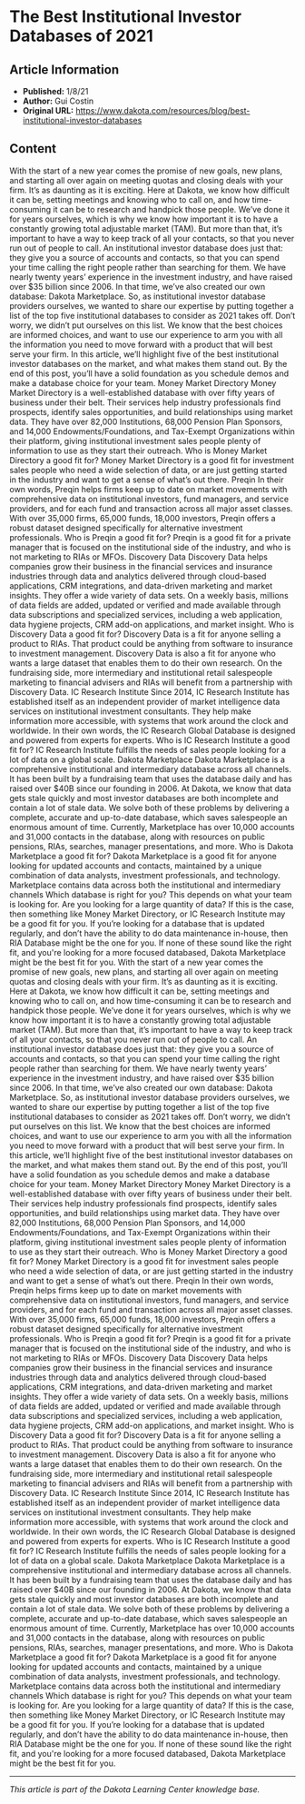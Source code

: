 # The Best Institutional Investor Databases of 2021

## Article Information
- **Published:** 1/8/21
- **Author:** Gui Costin
- **Original URL:** https://www.dakota.com/resources/blog/best-institutional-investor-databases

## Content

With the start of a new year comes the promise of new goals, new plans, and starting all over again on meeting quotas and closing deals with your firm. It’s as daunting as it is exciting. Here at Dakota, we know how difficult it can be, setting meetings and knowing who to call on, and how time-consuming it can be to research and handpick those people. We’ve done it for years ourselves, which is why we know how important it is to have a constantly growing total adjustable market (TAM). But more than that, it’s important to have a way to keep track of all your contacts, so that you never run out of people to call. An institutional investor database does just that: they give you a source of accounts and contacts, so that you can spend your time calling the right people rather than searching for them. We have nearly twenty years’ experience in the investment industry, and have raised over $35 billion since 2006. In that time, we’ve also created our own database: Dakota Marketplace. So, as institutional investor database providers ourselves, we wanted to share our expertise by putting together a list of the top five institutional databases to consider as 2021 takes off. Don’t worry, we didn’t put ourselves on this list. We know that the best choices are informed choices, and want to use our experience to arm you with all the information you need to move forward with a product that will best serve your firm. In this article, we’ll highlight five of the best institutional investor databases on the market, and what makes them stand out. By the end of this post, you’ll have a solid foundation as you schedule demos and make a database choice for your team. Money Market Directory Money Market Directory is a well-established database with over fifty years of business under their belt. Their services help industry professionals find prospects, identify sales opportunities, and build relationships using market data. They have over 82,000 Institutions, 68,000 Pension Plan Sponsors, and 14,000 Endowments/Foundations, and Tax-Exempt Organizations within their platform, giving institutional investment sales people plenty of information to use as they start their outreach. Who is Money Market Directory a good fit for? Money Market Directory is a good fit for investment sales people who need a wide selection of data, or are just getting started in the industry and want to get a sense of what’s out there. Preqin In their own words, Preqin helps firms keep up to date on market movements with comprehensive data on institutional investors, fund managers, and service providers, and for each fund and transaction across all major asset classes. With over 35,000 firms, 65,000 funds, 18,000 investors, Preqin offers a robust dataset designed specifically for alternative investment professionals. Who is Preqin a good fit for? Preqin is a good fit for a private manager that is focused on the institutional side of the industry, and who is not marketing to RIAs or MFOs. Discovery Data Discovery Data helps companies grow their business in the financial services and insurance industries through data and analytics delivered through cloud-based applications, CRM integrations, and data-driven marketing and market insights. They offer a wide variety of data sets. On a weekly basis, millions of data fields are added, updated or verified and made available through data subscriptions and specialized services, including a web application, data hygiene projects, CRM add-on applications, and market insight. Who is Discovery Data a good fit for? Discovery Data is a fit for anyone selling a product to RIAs. That product could be anything from software to insurance to investment management. Discovery Data is also a fit for anyone who wants a large dataset that enables them to do their own research. On the fundraising side, more intermediary and institutional retail salespeople marketing to financial advisers and RIAs will benefit from a partnership with Discovery Data. IC Research Institute Since 2014, IC Research Institute has established itself as an independent provider of market intelligence data services on institutional investment consultants. They help make information more accessible, with systems that work around the clock and worldwide. In their own words, the IC Research Global Database is designed and powered from experts for experts. Who is IC Research Institute a good fit for? IC Research Institute fulfills the needs of sales people looking for a lot of data on a global scale. Dakota Marketplace Dakota Marketplace is a comprehensive institutional and intermediary database across all channels. It has been built by a fundraising team that uses the database daily and has raised over $40B since our founding in 2006. At Dakota, we know that data gets stale quickly and most investor databases are both incomplete and contain a lot of stale data. We solve both of these problems by delivering a complete, accurate and up-to-date database, which saves salespeople an enormous amount of time. Currently, Marketplace has over 10,000 accounts and 31,000 contacts in the database, along with resources on public pensions, RIAs, searches, manager presentations, and more. Who is Dakota Marketplace a good fit for? Dakota Marketplace is a good fit for anyone looking for updated accounts and contacts, maintained by a unique combination of data analysts, investment professionals, and technology. Marketplace contains data across both the institutional and intermediary channels Which database is right for you? This depends on what your team is looking for. Are you looking for a large quantity of data? If this is the case, then something like Money Market Directory, or IC Research Institute may be a good fit for you. If you’re looking for a database that is updated regularly, and don’t have the ability to do data maintenance in-house, then RIA Database might be the one for you. If none of these sound like the right fit, and you're looking for a more focused databased, Dakota Marketplace might be the best fit for you. With the start of a new year comes the promise of new goals, new plans, and starting all over again on meeting quotas and closing deals with your firm. It’s as daunting as it is exciting. Here at Dakota, we know how difficult it can be, setting meetings and knowing who to call on, and how time-consuming it can be to research and handpick those people. We’ve done it for years ourselves, which is why we know how important it is to have a constantly growing total adjustable market (TAM). But more than that, it’s important to have a way to keep track of all your contacts, so that you never run out of people to call. An institutional investor database does just that: they give you a source of accounts and contacts, so that you can spend your time calling the right people rather than searching for them. We have nearly twenty years’ experience in the investment industry, and have raised over $35 billion since 2006. In that time, we’ve also created our own database: Dakota Marketplace. So, as institutional investor database providers ourselves, we wanted to share our expertise by putting together a list of the top five institutional databases to consider as 2021 takes off. Don’t worry, we didn’t put ourselves on this list. We know that the best choices are informed choices, and want to use our experience to arm you with all the information you need to move forward with a product that will best serve your firm. In this article, we’ll highlight five of the best institutional investor databases on the market, and what makes them stand out. By the end of this post, you’ll have a solid foundation as you schedule demos and make a database choice for your team. Money Market Directory Money Market Directory is a well-established database with over fifty years of business under their belt. Their services help industry professionals find prospects, identify sales opportunities, and build relationships using market data. They have over 82,000 Institutions, 68,000 Pension Plan Sponsors, and 14,000 Endowments/Foundations, and Tax-Exempt Organizations within their platform, giving institutional investment sales people plenty of information to use as they start their outreach. Who is Money Market Directory a good fit for? Money Market Directory is a good fit for investment sales people who need a wide selection of data, or are just getting started in the industry and want to get a sense of what’s out there. Preqin In their own words, Preqin helps firms keep up to date on market movements with comprehensive data on institutional investors, fund managers, and service providers, and for each fund and transaction across all major asset classes. With over 35,000 firms, 65,000 funds, 18,000 investors, Preqin offers a robust dataset designed specifically for alternative investment professionals. Who is Preqin a good fit for? Preqin is a good fit for a private manager that is focused on the institutional side of the industry, and who is not marketing to RIAs or MFOs. Discovery Data Discovery Data helps companies grow their business in the financial services and insurance industries through data and analytics delivered through cloud-based applications, CRM integrations, and data-driven marketing and market insights. They offer a wide variety of data sets. On a weekly basis, millions of data fields are added, updated or verified and made available through data subscriptions and specialized services, including a web application, data hygiene projects, CRM add-on applications, and market insight. Who is Discovery Data a good fit for? Discovery Data is a fit for anyone selling a product to RIAs. That product could be anything from software to insurance to investment management. Discovery Data is also a fit for anyone who wants a large dataset that enables them to do their own research. On the fundraising side, more intermediary and institutional retail salespeople marketing to financial advisers and RIAs will benefit from a partnership with Discovery Data. IC Research Institute Since 2014, IC Research Institute has established itself as an independent provider of market intelligence data services on institutional investment consultants. They help make information more accessible, with systems that work around the clock and worldwide. In their own words, the IC Research Global Database is designed and powered from experts for experts. Who is IC Research Institute a good fit for? IC Research Institute fulfills the needs of sales people looking for a lot of data on a global scale. Dakota Marketplace Dakota Marketplace is a comprehensive institutional and intermediary database across all channels. It has been built by a fundraising team that uses the database daily and has raised over $40B since our founding in 2006. At Dakota, we know that data gets stale quickly and most investor databases are both incomplete and contain a lot of stale data. We solve both of these problems by delivering a complete, accurate and up-to-date database, which saves salespeople an enormous amount of time. Currently, Marketplace has over 10,000 accounts and 31,000 contacts in the database, along with resources on public pensions, RIAs, searches, manager presentations, and more. Who is Dakota Marketplace a good fit for? Dakota Marketplace is a good fit for anyone looking for updated accounts and contacts, maintained by a unique combination of data analysts, investment professionals, and technology. Marketplace contains data across both the institutional and intermediary channels Which database is right for you? This depends on what your team is looking for. Are you looking for a large quantity of data? If this is the case, then something like Money Market Directory, or IC Research Institute may be a good fit for you. If you’re looking for a database that is updated regularly, and don’t have the ability to do data maintenance in-house, then RIA Database might be the one for you. If none of these sound like the right fit, and you're looking for a more focused databased, Dakota Marketplace might be the best fit for you.

---

*This article is part of the Dakota Learning Center knowledge base.*